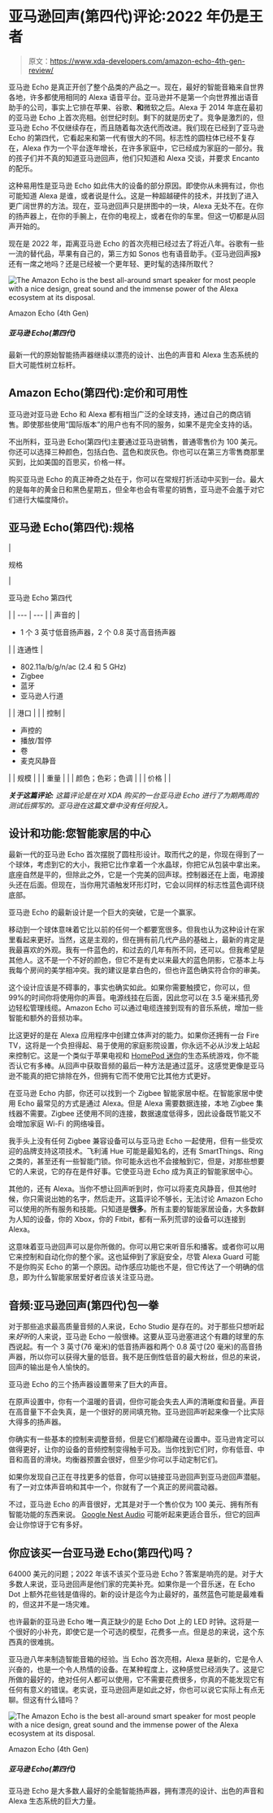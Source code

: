 # 亚马逊回声(第四代)评论:2022 年仍是王者

> 原文：<https://www.xda-developers.com/amazon-echo-4th-gen-review/>

亚马逊 Echo 是真正开创了整个品类的产品之一。现在，最好的智能音箱来自世界各地，许多都使用相同的 Alexa 语音平台。亚马逊并不是第一个向世界推出语音助手的公司，事实上它排在苹果、谷歌、**和**微软之后。Alexa 于 2014 年底在最初的亚马逊 Echo 上首次亮相。创世纪时刻。剩下的就是历史了。竞争是激烈的，但亚马逊 Echo 不仅继续存在，而且随着每次迭代而改进。我们现在已经到了亚马逊 Echo 的第四代，它看起来和第一代有很大的不同。标志性的圆柱体已经不复存在，Alexa 作为一个平台逐年增长，在许多家庭中，它已经成为家庭的一部分。我的孩子们并不真的知道亚马逊回声，他们只知道和 Alexa 交谈，并要求 Encanto 的配乐。

这种易用性是亚马逊 Echo 如此伟大的设备的部分原因。即使你从未拥有过，你也可能知道 Alexa 是谁，或者说是什么。这是一种超越硬件的技术，并找到了进入更广阔世界的方法。现在，亚马逊回声只是拼图中的一块，Alexa 无处不在。在你的扬声器上，在你的手腕上，在你的电视上，或者在你的车里。但这一切都是从回声开始的。

现在是 2022 年，距离亚马逊 Echo 的首次亮相已经过去了将近八年。谷歌有一些一流的替代品，苹果有自己的，第三方如 Sonos 也有语音助手。《亚马逊回声报》还有一席之地吗？还是已经被一个更年轻、更时髦的选择所取代？

 <picture>![The Amazon Echo is the best all-around smart speaker for most people with a nice design, great sound and the immense power of the Alexa ecosystem at its disposal.](img/82c4294cd1e55d681d456155362864d1.png)</picture> 

Amazon Echo (4th Gen)

##### 亚马逊 Echo(第四代)

最新一代的原始智能扬声器继续以漂亮的设计、出色的声音和 Alexa 生态系统的巨大可能性树立标杆。

## Amazon Echo(第四代):定价和可用性

亚马逊对亚马逊 Echo 和 Alexa 都有相当广泛的全球支持，通过自己的商店销售。即使那些使用“国际版本”的用户也有不同的服务，如果不是完全支持的话。

不出所料，亚马逊 Echo(第四代)主要通过亚马逊销售，普通零售价为 100 美元。你还可以选择三种颜色，包括白色、蓝色和炭灰色。你也可以在第三方零售商那里买到，比如美国的百思买，价格一样。

购买亚马逊 Echo 的真正神奇之处在于，你可以在常规打折活动中买到一台。最大的是每年的黄金日和黑色星期五，但全年也会有零星的销售，亚马逊不会羞于对它们进行大幅度降价。

## 亚马逊 Echo(第四代):规格

| 

规格

 | 

亚马逊 Echo 第四代

 |
| --- | --- |
| 声音的 | 

*   1 个 3 英寸低音扬声器，2 个 0.8 英寸高音扬声器

 |
| 连通性 | 

*   802.11a/b/g/n/ac (2.4 和 5 GHz)
*   Zigbee
*   蓝牙
*   亚马逊人行道

 |
| 港口 |  |
| 控制 | 

*   声控的
*   播放/暂停
*   卷
*   麦克风静音

 |
| 规模 |  |
| 重量 |  |
| 颜色；色彩；色调 |  |
| 价格 |  |

***关于这篇评论:*** *这篇评论是在对 XDA 购买的一台亚马逊 Echo 进行了为期两周的测试后撰写的。亚马逊在这篇文章中没有任何投入。*

## 设计和功能:您智能家居的中心

最新一代的亚马逊 Echo 首次摆脱了圆柱形设计。取而代之的是，你现在得到了一个球体，考虑到它的大小，我把它比作拿着一个水晶球，你把它从包装中拿出来。底座自然是平的，但除此之外，它是一个完美的回声球。控制器还在上面，电源接头还在后面。但现在，当你用咒语触发环形灯时，它会以同样的标志性蓝色调环绕底部。

亚马逊 Echo 的最新设计是一个巨大的突破，它是一个赢家。

移动到一个球体意味着它比以前的任何一个都要宽很多。但我也认为这种设计在家里看起来更好。当然，这是主观的，但在拥有前几代产品的基础上，最新的肯定是我最喜欢的外观。我有一件蓝色的，和过去的几年有所不同，还可以。但我希望是其他人。这不是一个不好的颜色，但它不是有史以来最大的蓝色阴影，它基本上与我每个房间的美学相冲突。我的建议是拿白色的，但也许蓝色确实符合你的审美。

这个设计应该是不碍事的，事实也确实如此。如果你需要触摸它，你可以，但 99%的时间你将使用你的声音。电源线挂在后面，因此您可以在 3.5 毫米插孔旁边轻松管理线缆。Amazon Echo 可以通过电缆连接到现有的音乐系统，增加一些智能和额外的音频功率。

比这更好的是在 Alexa 应用程序中创建立体声对的能力。如果你还拥有一台 Fire TV，这将是一个负担得起、易于使用的家庭影院设置，你永远不必从沙发上站起来控制它。这是一个类似于苹果电视和 [HomePod 迷你](https://www.xda-developers.com/apple-homepod-mini-music-services/)的生态系统游戏，你不能否认它有多棒。从回声中获取音频的最后一种方法是通过蓝牙。这感觉更像是亚马逊不能真的把它排除在外，但拥有它而不使用它比其他方式更好。

在亚马逊 Echo 内部，你还可以找到一个 Zigbee 智能家居中枢。在智能家居中使用 Echo 最常见的方式是通过 Alexa。但是 Alexa 需要数据连接，本地 Zigbee 集线器不需要。Zigbee 还使用不同的连接，数据速度低得多，因此设备既节能又不会增加家庭 Wi-Fi 的网络噪音。

我手头上没有任何 Zigbee 兼容设备可以与亚马逊 Echo 一起使用，但有一些受欢迎的品牌支持这项技术。飞利浦 Hue 可能是最知名的，还有 SmartThings、Ring 之类的，甚至还有一些智能门锁。你可能永远也不会接触到它，但是，对那些想要它的人来说，它的存在是件好事。它使亚马逊 Echo 成为真正的智能家居中心。

其他的，还有 Alexa。当你不想让回声听到时，你可以将麦克风静音，但其他时候，你只需说出她的名字，然后走开。这篇评论不够长，无法讨论 Amazon Echo 可以使用的所有服务和技能。只知道是**很多**。所有主要的智能家居设备，大多数鲜为人知的设备，你的 Xbox，你的 Fitbit，都有一系列荒谬的设备可以连接到 Alexa。

这意味着亚马逊回声可以是你所做的。你可以用它来听音乐和播客。或者你可以用它来控制和自动化你的整个家。这也延伸到了家庭安全，尽管 Alexa Guard 可能不是你购买 Echo 的第一个原因。动作感应功能也不是，但它传达了一个明确的信息，即为什么智能家居爱好者应该关注亚马逊。

## 音频:亚马逊回声(第四代)包一拳

对于那些追求最高质量音频的人来说，Echo Studio 是存在的。对于那些只想听起来*好听*的人来说，亚马逊 Echo 一般很棒。这要从亚马逊塞进这个有趣的球里的东西说起。有一个 3 英寸(76 毫米)的低音扬声器和两个 0.8 英寸(20 毫米)的高音扬声器，所以你可以获得大量的低音。我不是压倒性低音的最大粉丝，但总的来说，回声的输出是令人愉快的。

亚马逊 Echo 的三个扬声器设置带来了巨大的声音。

在原声设置中，你有一个温暖的音调，但你可能会失去人声的清晰度和音量。声音在高音量下不会失真，是一个很好的房间填充物。亚马逊回声听起来像一个比实际大得多的扬声器。

你确实有一些基本的控制来调整音频，但是它们都隐藏在设置中。亚马逊肯定可以做得更好，让你的设备的音频控制变得触手可及。当你找到它们时，你有低音、中音和高音的滑块。均衡器预置会很好，但至少你可以手动定制它们。

如果你发现自己正在寻找更多的低音，你可以链接亚马逊回声到亚马逊回声潜艇。有了一对立体声音响和其中一个，你就有了一个真正的房间震动器。

不过，亚马逊 Echo 的声音很好，尤其是对于一个售价仅为 100 美元、拥有所有智能功能的东西来说。 [Google Nest Audio](https://www.xda-developers.com/google-nest-audio-review/) 可能听起来更适合音乐，但它的回声会让你惊讶于它有多好。

## 你应该买一台亚马逊 Echo(第四代)吗？

64000 美元的问题；2022 年该不该买个亚马逊 Echo？答案是响亮的是。对于大多数人来说，亚马逊回声是他们家的完美补充。如果你是一个音乐迷，在 Echo Dot 上额外花些钱是值得的。新的设计是迄今为止最好的，虽然蓝色可能是最难看的，但这并不是一场灾难。

也许最新的亚马逊 Echo 唯一真正缺少的是 Echo Dot 上的 LED 时钟。这将是一个很好的小补充，即使它是一个可选的模型，花费多一点。但是总的来说，这个东西真的很难挑。

亚马逊八年来制造智能音箱的经验。当 Echo 首次亮相，Alexa 是新的，它是令人兴奋的，也是一个令人热情的设备。在某种程度上，这种感觉已经消失了。这是它所做的最好的，绝对任何人都可以使用，它不需要花费很多，你真的不能发现它有任何有意义的错误。老实说，亚马逊回声是如此之好，你也可以说它实际上有点无聊。但这有什么错吗？

 <picture>![The Amazon Echo is the best all-around smart speaker for most people with a nice design, great sound and the immense power of the Alexa ecosystem at its disposal.](img/82c4294cd1e55d681d456155362864d1.png)</picture> 

Amazon Echo (4th Gen)

##### 亚马逊 Echo(第四代)

亚马逊 Echo 是大多数人最好的全能智能扬声器，拥有漂亮的设计、出色的声音和 Alexa 生态系统的巨大力量。
